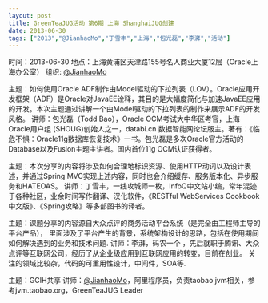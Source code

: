 ```yaml
---
layout: post
title: GreenTeaJUG活动 第6期 上海 ShanghaiJUG创建
date: 2013-06-30
tags: ["2013","@JianhaoMo","丁雪丰","上海","包光磊","李湃","活动"]
---
```


时间：2013-06-30
地点：上海黄浦区天津路155号名人商业大厦12层（Oracle上海办公室）
组织: [@JianhaoMo](http://weibo.com/halmo)

主题：如何使用Oracle ADF制作由Model驱动的下拉列表（LOV）。Oracle应用开发框架（ADF）是Oracle对JavaEE诠释，其目的是大幅度简化与加速JavaEE应用的开发。本次主题通过讲解一个由Model驱动的下拉列表的制作来展示ADF的开发风格。
讲师：包光磊（Todd Bao），Oracle OCM考试大中华区考官，上海Oracle用户组 (SHOUG)创始人之一，databi.cn 数据智能网论坛版主。著有：《临危不惧：Oracle11g数据库恢复技术》一书。包光磊是多次Oracle官方活动的Database以及Fusion主题主讲者。国内首位11g OCM认证获得者。

主题：本次分享的内容将涉及如何合理地标识资源、使用HTTP动词以及设计表述，并通过Spring MVC实现上述内容，同时也会介绍缓存、服务版本化、异步服务和HATEOAS。
讲师：丁雪丰，一线攻城师一枚，InfoQ中文站小编，常年混迹于各种社区，业余时间写作翻译、汉化软件，《RESTful WebServices Cookbook中文版》、《Spring攻略》等多部图书的译者。

主题：课题分享的内容源自大众点评的商务活动平台系统（是完全由工程师主导的平台产品）， 里面涉及了平台产生的背景，系统架构设计的思路，包括在使用期间如何解决遇到的业务和技术问题.
讲师：李湃，码农一个 ，先后就职于腾讯、大众点评等互联网公司，经历了从企业级应用到互联网应用的转变，目前在创业。 关注的领域比较杂，代码的可重用性设计，中间件，SOA等.

主题：GCIH共享
讲师：[@JianhaoMo](http://weibo.com/halmo)，阿里程序员，负责taobao jvm相关，参考jvm.taobao.org，GreenTeaJUG Leader